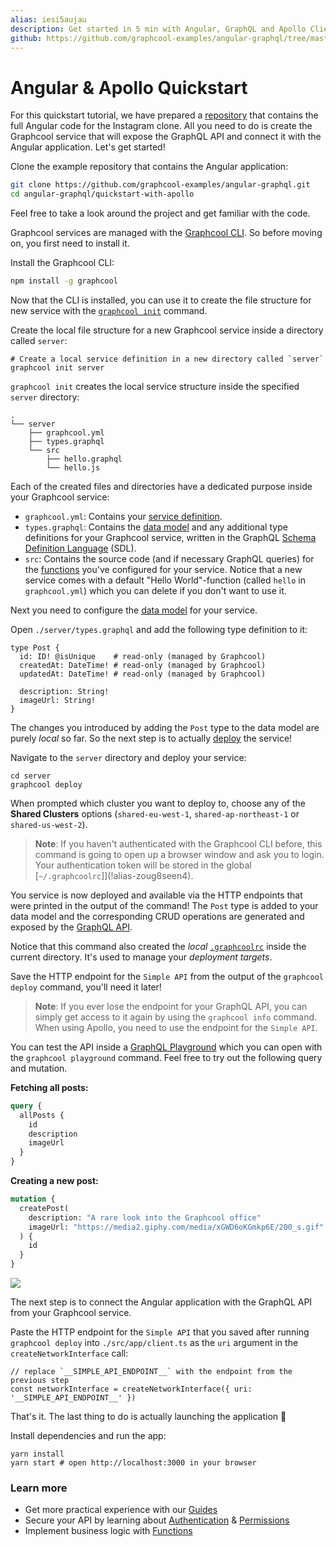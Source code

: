 ```yaml
---
alias: iesi5aujau
description: Get started in 5 min with Angular, GraphQL and Apollo Client by building a simple Instagram clone.
github: https://github.com/graphcool-examples/angular-graphql/tree/master/quickstart-with-apollo
---
```


# Angular & Apollo Quickstart

For this quickstart tutorial, we have prepared a [repository](https://github.com/graphcool-examples/angular-graphql/tree/master/quickstart-with-apollo) that contains the full Angular code for the Instagram clone. All you need to do is create the Graphcool service that will expose the GraphQL API and connect it with the Angular application. Let's get started! 

<Instruction>

Clone the example repository that contains the Angular application:

```sh
git clone https://github.com/graphcool-examples/angular-graphql.git
cd angular-graphql/quickstart-with-apollo
```

</Instruction>

Feel free to take a look around the project and get familiar with the code.

Graphcool services are managed with the [Graphcool CLI](!alias-zboghez5go). So before moving on, you first need to install it.

<Instruction>

Install the Graphcool CLI:

```sh
npm install -g graphcool
```

</Instruction>

Now that the CLI is installed, you can use it to create the file structure for new service with the [`graphcool init`](!alias-zboghez5go#graphcool-init) command.

<Instruction>

Create the local file structure for a new Graphcool service inside a directory called `server`:

```sh(path="")
# Create a local service definition in a new directory called `server`
graphcool init server
```

</Instruction>

`graphcool init` creates the local service structure inside the specified `server` directory:

```(nocopy)
.
└── server
    ├── graphcool.yml
    ├── types.graphql
    └── src
        ├── hello.graphql
        └── hello.js
```

Each of the created files and directories have a dedicated purpose inside your Graphcool service:

- `graphcool.yml`: Contains your [service definition](!alias-opheidaix3).
- `types.graphql`: Contains the [data model](!alias-eiroozae8u) and any additional type definitions for your Graphcool service, written in the GraphQL [Schema Definition Language](https://medium.com/@graphcool/graphql-sdl-schema-definition-language-6755bcb9ce51) (SDL).
- `src`: Contains the source code (and if necessary GraphQL queries) for the [functions](!alias-aiw4aimie9) you've configured for your service. Notice that a new service comes with a default "Hello World"-function (called `hello` in `graphcool.yml`) which you can delete if you don't want to use it.

Next you need to configure the [data model](!alias-eiroozae8u) for your service.

<Instruction>

Open `./server/types.graphql` and add the following type definition to it:

```graphql(path="server/types.graphql")
type Post {
  id: ID! @isUnique    # read-only (managed by Graphcool)
  createdAt: DateTime! # read-only (managed by Graphcool)
  updatedAt: DateTime! # read-only (managed by Graphcool)
  
  description: String!
  imageUrl: String!
}
```

</Instruction>

The changes you introduced by adding the `Post` type to the data model are purely _local_ so far. So the next step is to actually [deploy](!alias-aiteerae6l#graphcool-deploy) the service!

<Instruction>

Navigate to the `server` directory and deploy your service:

```sh(path="")
cd server
graphcool deploy
```

When prompted which cluster you want to deploy to, choose any of the **Shared Clusters** options (`shared-eu-west-1`, `shared-ap-northeast-1` or `shared-us-west-2`).

</Instruction>

> **Note**: If you haven't authenticated with the Graphcool CLI before, this command is going to open up a browser window and ask you to login. Your authentication token will be stored in the global [`~/.graphcoolrc`]](!alias-zoug8seen4).

You service is now deployed and available via the HTTP endpoints that were printed in the output of the command! The `Post` type is added to your data model and the corresponding CRUD operations are generated and exposed by the [GraphQL API](!alias-abogasd0go).

Notice that this command also created the _local_ [`.graphcoolrc`](!alias-zoug8seen4) inside the current directory. It's used to manage your _deployment targets_.

<Instruction>

Save the HTTP endpoint for the `Simple API` from the output of the `graphcool deploy` command, you'll need it later!

</Instruction>

> **Note**: If you ever lose the endpoint for your GraphQL API, you can simply get access to it again by using the `graphcool info` command. When using Apollo, you need to use the endpoint for the `Simple API`.

You can test the API inside a [GraphQL Playground](https://github.com/graphcool/graphql-playground) which you can open with the `graphcool playground` command. Feel free to try out the following query and mutation.

**Fetching all posts:**

```graphql
query {
  allPosts {
    id
    description
    imageUrl
  }
}
```

**Creating a new post:**

```graphql
mutation {
  createPost(
    description: "A rare look into the Graphcool office"
    imageUrl: "https://media2.giphy.com/media/xGWD6oKGmkp6E/200_s.gif"
  ) {
    id
  }
}
```

![](https://imgur.com/w95UEi9.gif)

The next step is to connect the Angular application with the GraphQL API from your Graphcool service.

<Instruction>

Paste the HTTP endpoint for the `Simple API` that you saved after running `graphcool deploy` into `./src/app/client.ts` as the `uri` argument in the `createNetworkInterface` call:

```js(path="src/app/client.ts")
// replace `__SIMPLE_API_ENDPOINT__` with the endpoint from the previous step
const networkInterface = createNetworkInterface({ uri: '__SIMPLE_API_ENDPOINT__' })
```

</Instruction>

That's it. The last thing to do is actually launching the application 🚀

<Instruction>

Install dependencies and run the app:

```sh(path="")
yarn install
yarn start # open http://localhost:3000 in your browser
```

</Instruction>


### Learn more

* Get more practical experience with our [Guides](https://graph.cool/docs/tutorials)
* Secure your API by learning about [Authentication](!alias-bee4oodood) & [Permissions](!alias-iegoo0heez)
* Implement business logic with [Functions](!alias-aiw4aimie9)
